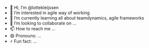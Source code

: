 - 👋 Hi, I’m @lottekleijssen
- 👀 I’m interested in agile way of working
- 🌱 I’m currently learning all about teamdynamics, agile frameworks 
- 💞️ I’m looking to collaborate on ...
- 📫 How to reach me ...
- 😄 Pronouns: ...
- ⚡ Fun fact: ...

<!---
lottekleijssen/lottekleijssen is a ✨ special ✨ repository because its `README.md` (this file) appears on your GitHub profile.
You can click the Preview link to take a look at your changes.
--->
